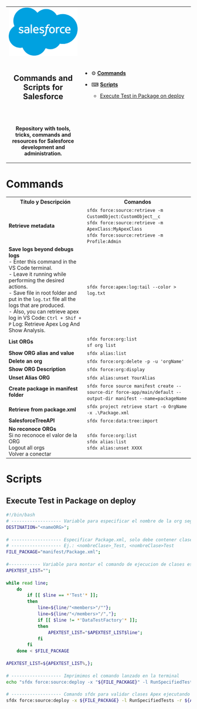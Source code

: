 <table>
  <tr>
    <td width="40%" align=center><img src="./img/Salesforce-Logo.png" width="200"/><br><br></b><h2>Commands and Scripts for Salesforce</h2><br><br><p><b>Repository with tools, tricks, commands and resources for Salesforce development and administration.</p></td>
    <td>
<br>
	    
* ⚙ [**Commands**](#commands)
* ⌨ [**Scripts**](#scripts)
  * [Execute Test in Package on deploy](#execute-test-in-package-on-deploy)
 
  <br>
    </td>
  </tr>

</table>


# Commands

<table>
  <tr>
    <th>Título y Descripción</th>
    <th>Comandos</th>
  </tr>
  <tr>
    <td><b>Retrieve metadata</b></td>
    <td>
      <code>sfdx force:source:retrieve -m CustomObject:CustomObject__c</code><br>
      <code>sfdx force:source:retrieve -m ApexClass:MyApexClass</code><br>
      <code>sfdx force:source:retrieve -m Profile:Admin</code>
    </td>
  </tr>
  <tr>
    <td><b>Save logs beyond debugs logs</b><br>- Enter this command in the VS Code terminal.<br>
	    - Leave it running while performing the desired actions.<br>- Save file in root folder and put in the <code>log.txt</code> file all the logs that are produced.<br>
	    - Also, you can retrieve apex log in VS Code: <code>Ctrl + Shif + P</code> Log: Retrieve Apex Log And Show Analysis.</td>
    <td>
      <code>sfdx force:apex:log:tail --color &gt; log.txt</code>
    </td>
  </tr>
  <tr>
    <td><b>List ORGs</b></td>
    <td>
      <code>sfdx force:org:list</code><br>
      <code>sf org list</code>
    </td>
  </tr>
  <tr>
    <td><b>Show ORG alias and value</b></td>
    <td>
      <code>sfdx alias:list</code>
    </td>
  </tr>
  <tr>
    <td><b>Delete an org</b></td>
    <td>
      <code>sfdx force:org:delete -p -u 'orgName'</code>
    </td>
  </tr>
  <tr>
    <td><b>Show ORG Description</b></td>
    <td>
      <code>sfdx force:org:display</code>
    </td>
  </tr>
  <tr>
    <td><b>Unset Alias ORG</b></td>
    <td>
      <code>sfdx alias:unset YourAlias</code>
    </td>
  </tr>
  <tr>
    <td><b>Create package in manifest folder</b></td>
    <td>
      <code>sfdx force source manifest create --source-dir force-app/main/default --output-dir manifest --name=packageName</code>
    </td>
  </tr>
  <tr>
    <td><b>Retrieve from package.xml</b></td>
    <td>
      <code>sfdx project retrieve start -o OrgName -x .\Package.xml</code>
    </td>
  </tr>
  <tr>
    <td><b>SalesforceTreeAPI</b></td>
    <td>
      <code>sfdx force:data:tree:import</code>
    </td>
  </tr>
  <tr>
    <td><b>No reconoce ORGs</b><br>Si no reconoce el valor de la ORG<br>Logout all orgs<br>Volver a conectar</td>
    <td>
      <code>sfdx force:org:list</code><br>
      <code>sfdx alias:list</code><br>
      <code>sfdx alias:unset XXXX</code>
    </td>
  </tr>
</table>

# Scripts

## Execute Test in Package on deploy

```sh
#!/bin/bash
# ------------------- Variable para especificar el nombre de la org según VS Code
DESTINATION="<nameORG>";

# ------------------- Especificar Package.xml, solo debe contener clases APEX y nomenclatura para Test.
# ------------------- Ej.: <nombreClase>_Test, <nombreClase>Test
FILE_PACKAGE="manifest/Package.xml";

#------------ Variable para montar el comando de ejecucion de clases especificas del Test
APEXTEST_LIST="";

while read line;
	do
		if [[ $line == *'Test'* ]];
		then
			line=${line/"<members>"/""};
			line=${line/"</members>"/","};
			if [[ $line != *'DataTestFactory'* ]];
			then
				APEXTEST_LIST="$APEXTEST_LIST$line";
			fi
		fi
	done < $FILE_PACKAGE
	
APEXTEST_LIST=${APEXTEST_LIST%,};

# ------------------- Imprimimos el comando lanzado en la terminal
echo "sfdx force:source:deploy -x "${FILE_PACKAGE}" -l RunSpecifiedTests -r "${APEXTEST_LIST}" -c -u "${DESTINATION}" --verbose";

# ------------------- Comando sfdx para validar clases Apex ejecutando Test Especificos
sfdx force:source:deploy -x ${FILE_PACKAGE} -l RunSpecifiedTests -r ${APEXTEST_LIST} -c -u ${DESTINATION} --verbose;
```
